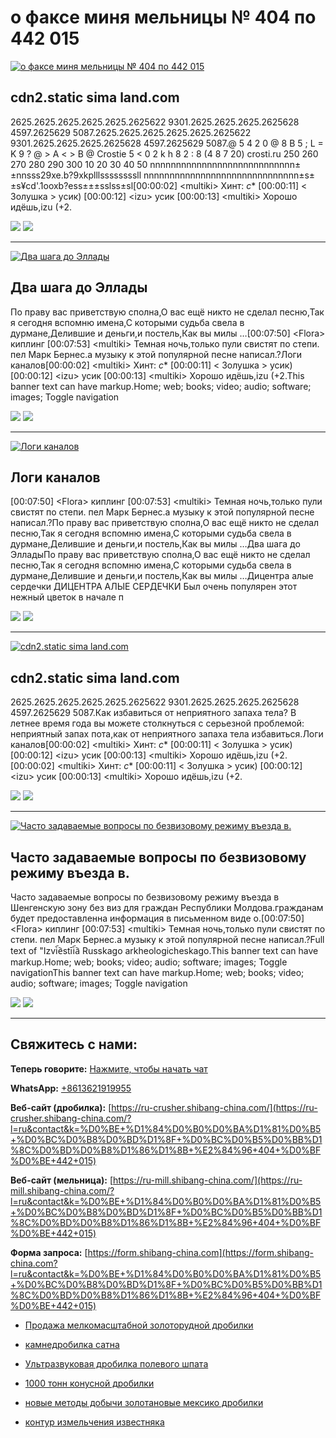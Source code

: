 # о факсе миня мельницы № 404 по 442 015

<a href="https://swt.shibang-china.com/?l=ru&img&k=%D0%BE+%D1%84%D0%B0%D0%BA%D1%81%D0%B5+%D0%BC%D0%B8%D0%BD%D1%8F+%D0%BC%D0%B5%D0%BB%D1%8C%D0%BD%D0%B8%D1%86%D1%8B+%E2%84%96+404+%D0%BF%D0%BE+442+015" target="_blank">![о факсе миня мельницы № 404 по 442 015](http://static.shibang-china.com/all-800x300/34.jpg)</a>

## cdn2.static sima land.com
2625.2625.2625.2625.2625.2625622 9301.2625.2625.2625.2625628 4597.2625629 5087.2625.2625.2625.2625.2625.2625622 9301.2625.2625.2625.2625628 4597.2625629 5087.@ 5 4 2 0 @ 8 B 5 ; L = K 9 ? @ &gt; A &lt; &gt; B @ Crostie 5 &lt; 0 2 k h 8 2 : 8 (4 8 7 20) crosti.ru 250 260 270 280 290 300 10 20 30 40 50 nnnnnnnnnnnnnnnnnnnnnnnnnnnn&#177;&#177;nnsss29xe.b?9xkplllssssssssll nnnnnnnnnnnnnnnnnnnnnnnnnnnnnn&#177;s&#177;&#177;s&#165;cd'.1ooxb?ess&#177;&#177;&#177;sslss&#177;sl[00:00:02] &lt;multiki&gt; Хинт: *с** [00:00:11] &lt; Золушка &gt; усик) [00:00:12] &lt;izu&gt; усик [00:00:13] &lt;multiki&gt; Хорошо идёшь,izu (+2.


<a href="https://whatsapp.shibangsoft.com/WhatsApp.php" target="_blank" title="WhatsApp">![](http://static.shibang-china.com/icon/whatsapp.png)</a> <a href="https://swt.shibang-china.com/?l=ru&icon&k=%D0%BE+%D1%84%D0%B0%D0%BA%D1%81%D0%B5+%D0%BC%D0%B8%D0%BD%D1%8F+%D0%BC%D0%B5%D0%BB%D1%8C%D0%BD%D0%B8%D1%86%D1%8B+%E2%84%96+404+%D0%BF%D0%BE+442+015" target="_blank">![](http://static.shibang-china.com/icon/chat-ru.png)</a>

---

<a href="https://swt.shibang-china.com/?l=ru&img&k=%D0%BE+%D1%84%D0%B0%D0%BA%D1%81%D0%B5+%D0%BC%D0%B8%D0%BD%D1%8F+%D0%BC%D0%B5%D0%BB%D1%8C%D0%BD%D0%B8%D1%86%D1%8B+%E2%84%96+404+%D0%BF%D0%BE+442+015" target="_blank">![Два шага до Эллады](http://static.shibang-china.com/all-800x300/1023.jpg)</a>

## Два шага до Эллады
По праву вас приветствую сполна,О вас ещё никто не сделал песню,Так я сегодня вспомню имена,С которыми судьба свела в дурмане,Делившие и деньги,и постель,Как вы милы …[00:07:50] &lt;Flora&gt; киплинг [00:07:53] &lt;multiki&gt; Темная ночь,только пули свистят по степи. пел Марк Бернес.а музыку к этой популярной песне написал.?Логи каналов[00:00:02] &lt;multiki&gt; Хинт: *с** [00:00:11] &lt; Золушка &gt; усик) [00:00:12] &lt;izu&gt; усик [00:00:13] &lt;multiki&gt; Хорошо идёшь,izu (+2.This banner text can have markup.Home; web; books; video; audio; software; images; Toggle navigation


<a href="https://whatsapp.shibangsoft.com/WhatsApp.php" target="_blank" title="WhatsApp">![](http://static.shibang-china.com/icon/whatsapp.png)</a> <a href="https://swt.shibang-china.com/?l=ru&icon&k=%D0%BE+%D1%84%D0%B0%D0%BA%D1%81%D0%B5+%D0%BC%D0%B8%D0%BD%D1%8F+%D0%BC%D0%B5%D0%BB%D1%8C%D0%BD%D0%B8%D1%86%D1%8B+%E2%84%96+404+%D0%BF%D0%BE+442+015" target="_blank">![](http://static.shibang-china.com/icon/chat-ru.png)</a>

---

<a href="https://swt.shibang-china.com/?l=ru&img&k=%D0%BE+%D1%84%D0%B0%D0%BA%D1%81%D0%B5+%D0%BC%D0%B8%D0%BD%D1%8F+%D0%BC%D0%B5%D0%BB%D1%8C%D0%BD%D0%B8%D1%86%D1%8B+%E2%84%96+404+%D0%BF%D0%BE+442+015" target="_blank">![Логи каналов](http://static.shibang-china.com/all-800x300/224.jpg)</a>

## Логи каналов
[00:07:50] &lt;Flora&gt; киплинг [00:07:53] &lt;multiki&gt; Темная ночь,только пули свистят по степи. пел Марк Бернес.а музыку к этой популярной песне написал.?По праву вас приветствую сполна,О вас ещё никто не сделал песню,Так я сегодня вспомню имена,С которыми судьба свела в дурмане,Делившие и деньги,и постель,Как вы милы …Два шага до ЭлладыПо праву вас приветствую сполна,О вас ещё никто не сделал песню,Так я сегодня вспомню имена,С которыми судьба свела в дурмане,Делившие и деньги,и постель,Как вы милы …Дицентра алые сердечки ДИЦЕНТРА АЛЫЕ СЕРДЕЧКИ Был очень популярен этот нежный цветок в начале п


<a href="https://whatsapp.shibangsoft.com/WhatsApp.php" target="_blank" title="WhatsApp">![](http://static.shibang-china.com/icon/whatsapp.png)</a> <a href="https://swt.shibang-china.com/?l=ru&icon&k=%D0%BE+%D1%84%D0%B0%D0%BA%D1%81%D0%B5+%D0%BC%D0%B8%D0%BD%D1%8F+%D0%BC%D0%B5%D0%BB%D1%8C%D0%BD%D0%B8%D1%86%D1%8B+%E2%84%96+404+%D0%BF%D0%BE+442+015" target="_blank">![](http://static.shibang-china.com/icon/chat-ru.png)</a>

---

<a href="https://swt.shibang-china.com/?l=ru&img&k=%D0%BE+%D1%84%D0%B0%D0%BA%D1%81%D0%B5+%D0%BC%D0%B8%D0%BD%D1%8F+%D0%BC%D0%B5%D0%BB%D1%8C%D0%BD%D0%B8%D1%86%D1%8B+%E2%84%96+404+%D0%BF%D0%BE+442+015" target="_blank">![cdn2.static sima land.com](http://static.shibang-china.com/all-800x300/1066.jpg)</a>

## cdn2.static sima land.com
2625.2625.2625.2625.2625.2625622 9301.2625.2625.2625.2625628 4597.2625629 5087.Как избавиться от неприятного запаха тела? В летнее время года вы можете столкнуться с серьезной проблемой: неприятный запах пота,как от неприятного запаха тела избавиться.Логи каналов[00:00:02] &lt;multiki&gt; Хинт: *с** [00:00:11] &lt; Золушка &gt; усик) [00:00:12] &lt;izu&gt; усик [00:00:13] &lt;multiki&gt; Хорошо идёшь,izu (+2.[00:00:02] &lt;multiki&gt; Хинт: *с** [00:00:11] &lt; Золушка &gt; усик) [00:00:12] &lt;izu&gt; усик [00:00:13] &lt;multiki&gt; Хорошо идёшь,izu (+2.


<a href="https://whatsapp.shibangsoft.com/WhatsApp.php" target="_blank" title="WhatsApp">![](http://static.shibang-china.com/icon/whatsapp.png)</a> <a href="https://swt.shibang-china.com/?l=ru&icon&k=%D0%BE+%D1%84%D0%B0%D0%BA%D1%81%D0%B5+%D0%BC%D0%B8%D0%BD%D1%8F+%D0%BC%D0%B5%D0%BB%D1%8C%D0%BD%D0%B8%D1%86%D1%8B+%E2%84%96+404+%D0%BF%D0%BE+442+015" target="_blank">![](http://static.shibang-china.com/icon/chat-ru.png)</a>

---

<a href="https://swt.shibang-china.com/?l=ru&img&k=%D0%BE+%D1%84%D0%B0%D0%BA%D1%81%D0%B5+%D0%BC%D0%B8%D0%BD%D1%8F+%D0%BC%D0%B5%D0%BB%D1%8C%D0%BD%D0%B8%D1%86%D1%8B+%E2%84%96+404+%D0%BF%D0%BE+442+015" target="_blank">![Часто задаваемые вопросы по безвизовому режиму въезда в.](http://static.shibang-china.com/all-800x300/389.jpg)</a>

## Часто задаваемые вопросы по безвизовому режиму въезда в.
Часто задаваемые вопросы по безвизовому режиму въезда в Шенгенскую зону без виз для граждан Республики Молдова.гражданам будет предоставленна информация в письменном виде о.[00:07:50] &lt;Flora&gt; киплинг [00:07:53] &lt;multiki&gt; Темная ночь,только пули свистят по степи. пел Марк Бернес.а музыку к этой популярной песне написал.?Full text of &quot;Izvi︠e︡stīi︠a︡ Russkago arkheologicheskago.This banner text can have markup.Home; web; books; video; audio; software; images; Toggle navigationThis banner text can have markup.Home; web; books; video; audio; software; images; Toggle navigation


<a href="https://whatsapp.shibangsoft.com/WhatsApp.php" target="_blank" title="WhatsApp">![](http://static.shibang-china.com/icon/whatsapp.png)</a> <a href="https://swt.shibang-china.com/?l=ru&icon&k=%D0%BE+%D1%84%D0%B0%D0%BA%D1%81%D0%B5+%D0%BC%D0%B8%D0%BD%D1%8F+%D0%BC%D0%B5%D0%BB%D1%8C%D0%BD%D0%B8%D1%86%D1%8B+%E2%84%96+404+%D0%BF%D0%BE+442+015" target="_blank">![](http://static.shibang-china.com/icon/chat-ru.png)</a>

---
## Свяжитесь с нами:

**Теперь говорите:** [Нажмите, чтобы начать чат](https://swt.shibang-china.com?l=ru&contact&k=%D0%BE+%D1%84%D0%B0%D0%BA%D1%81%D0%B5+%D0%BC%D0%B8%D0%BD%D1%8F+%D0%BC%D0%B5%D0%BB%D1%8C%D0%BD%D0%B8%D1%86%D1%8B+%E2%84%96+404+%D0%BF%D0%BE+442+015)

**WhatsApp:**  [+8613621919955](https://whatsapp.shibangsoft.com/WhatsApp.php)

**Веб-сайт (дробилка):** [https://ru-crusher.shibang-china.com/](https://ru-crusher.shibang-china.com/?l=ru&contact&k=%D0%BE+%D1%84%D0%B0%D0%BA%D1%81%D0%B5+%D0%BC%D0%B8%D0%BD%D1%8F+%D0%BC%D0%B5%D0%BB%D1%8C%D0%BD%D0%B8%D1%86%D1%8B+%E2%84%96+404+%D0%BF%D0%BE+442+015)

**Веб-сайт (мельница):** [https://ru-mill.shibang-china.com/](https://ru-mill.shibang-china.com/?l=ru&contact&k=%D0%BE+%D1%84%D0%B0%D0%BA%D1%81%D0%B5+%D0%BC%D0%B8%D0%BD%D1%8F+%D0%BC%D0%B5%D0%BB%D1%8C%D0%BD%D0%B8%D1%86%D1%8B+%E2%84%96+404+%D0%BF%D0%BE+442+015)

**Форма запроса:** [https://form.shibang-china.com](https://form.shibang-china.com?l=ru&contact&k=%D0%BE+%D1%84%D0%B0%D0%BA%D1%81%D0%B5+%D0%BC%D0%B8%D0%BD%D1%8F+%D0%BC%D0%B5%D0%BB%D1%8C%D0%BD%D0%B8%D1%86%D1%8B+%E2%84%96+404+%D0%BF%D0%BE+442+015)

* [Продажа мелкомасштабной золоторудной дробилки](../133/%D0%9F%D1%80%D0%BE%D0%B4%D0%B0%D0%B6%D0%B0%20%D0%BC%D0%B5%D0%BB%D0%BA%D0%BE%D0%BC%D0%B0%D1%81%D1%88%D1%82%D0%B0%D0%B1%D0%BD%D0%BE%D0%B9%20%D0%B7%D0%BE%D0%BB%D0%BE%D1%82%D0%BE%D1%80%D1%83%D0%B4%D0%BD%D0%BE%D0%B9%20%D0%B4%D1%80%D0%BE%D0%B1%D0%B8%D0%BB%D0%BA%D0%B8.md)

* [камнедробилка сатна](../134/%D0%BA%D0%B0%D0%BC%D0%BD%D0%B5%D0%B4%D1%80%D0%BE%D0%B1%D0%B8%D0%BB%D0%BA%D0%B0%20%D1%81%D0%B0%D1%82%D0%BD%D0%B0.md)

* [Ультразвуковая дробилка полевого шпата](../133/%D0%A3%D0%BB%D1%8C%D1%82%D1%80%D0%B0%D0%B7%D0%B2%D1%83%D0%BA%D0%BE%D0%B2%D0%B0%D1%8F%20%D0%B4%D1%80%D0%BE%D0%B1%D0%B8%D0%BB%D0%BA%D0%B0%20%D0%BF%D0%BE%D0%BB%D0%B5%D0%B2%D0%BE%D0%B3%D0%BE%20%D1%88%D0%BF%D0%B0%D1%82%D0%B0.md)

* [1000 тонн конусной дробилки](../135/1000%20%D1%82%D0%BE%D0%BD%D0%BD%20%D0%BA%D0%BE%D0%BD%D1%83%D1%81%D0%BD%D0%BE%D0%B9%20%D0%B4%D1%80%D0%BE%D0%B1%D0%B8%D0%BB%D0%BA%D0%B8.md)

* [новые методы добычи золотановые мексико дробилки](../132/%D0%BD%D0%BE%D0%B2%D1%8B%D0%B5%20%D0%BC%D0%B5%D1%82%D0%BE%D0%B4%D1%8B%20%D0%B4%D0%BE%D0%B1%D1%8B%D1%87%D0%B8%20%D0%B7%D0%BE%D0%BB%D0%BE%D1%82%D0%B0%D0%BD%D0%BE%D0%B2%D1%8B%D0%B5%20%D0%BC%D0%B5%D0%BA%D1%81%D0%B8%D0%BA%D0%BE%20%D0%B4%D1%80%D0%BE%D0%B1%D0%B8%D0%BB%D0%BA%D0%B8.md)

* [контур измельчения известняка](../132/%D0%BA%D0%BE%D0%BD%D1%82%D1%83%D1%80%20%D0%B8%D0%B7%D0%BC%D0%B5%D0%BB%D1%8C%D1%87%D0%B5%D0%BD%D0%B8%D1%8F%20%D0%B8%D0%B7%D0%B2%D0%B5%D1%81%D1%82%D0%BD%D1%8F%D0%BA%D0%B0.md)